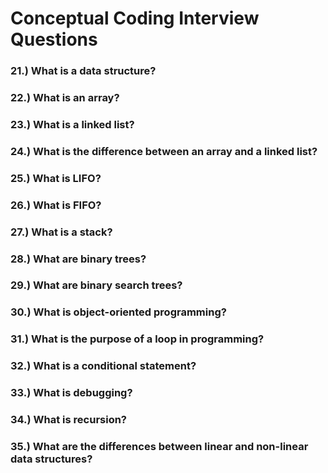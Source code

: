 # Conceptual Coding Interview Questions
### 21.) What is a data structure? <br>
### 22.) What is an array? <br>
### 23.) What is a linked list? <br>
### 24.) What is the difference between an array and a linked list? <br>
### 25.) What is LIFO? <br>
### 26.) What is FIFO? <br>
### 27.) What is a stack? <br>
### 28.) What are binary trees? <br>
### 29.) What are binary search trees? <br>
### 30.) What is object-oriented programming? <br>
### 31.) What is the purpose of a loop in programming? <br>
### 32.) What is a conditional statement? <br>
### 33.) What is debugging? <br>
### 34.) What is recursion? <br>
### 35.) What are the differences between linear and non-linear data structures? <br>
